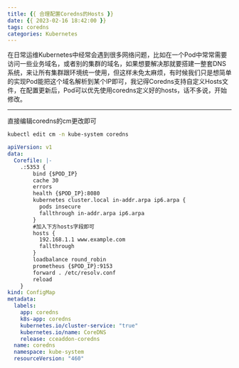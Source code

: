 ```yaml
---
title: {{ 合理配置Coredns的Hosts }}
date: {{ 2023-02-16 18:42:00 }}
tags: coredns
categories: Kubernetes
---
```


在日常运维Kubernetes中经常会遇到很多网络问题，比如在一个Pod中常常需要访问一些业务域名，或者别的集群的域名，如果想要解决那就要搭建一整套DNS系统，来让所有集群跟环境统一使用，但这样未免太麻烦，有时候我们只是想简单的实现Pod能把这个域名解析到某个IP即可，我记得Coredns支持自定义Hosts文件，在配置更新后，Pod可以优先使用coredns定义好的hosts，话不多说，开始修改。

<!-- more -->

---

直接编辑coredns的cm更改即可

```bash
kubectl edit cm -n kube-system coredns
```

```yaml
apiVersion: v1
data:
  Corefile: |-
    .:5353 {
        bind {$POD_IP}
        cache 30
        errors
        health {$POD_IP}:8080
        kubernetes cluster.local in-addr.arpa ip6.arpa {
          pods insecure
          fallthrough in-addr.arpa ip6.arpa
        }
        #加入下方hosts字段即可
        hosts {
          192.168.1.1 www.example.com
          fallthrough
        }
        loadbalance round_robin
        prometheus {$POD_IP}:9153
        forward . /etc/resolv.conf
        reload
    }
kind: ConfigMap
metadata:
  labels:
    app: coredns
    k8s-app: coredns
    kubernetes.io/cluster-service: "true"
    kubernetes.io/name: CoreDNS
    release: cceaddon-coredns
  name: coredns
  namespace: kube-system
  resourceVersion: "460"
```



<!-- Q.E.D. -->
